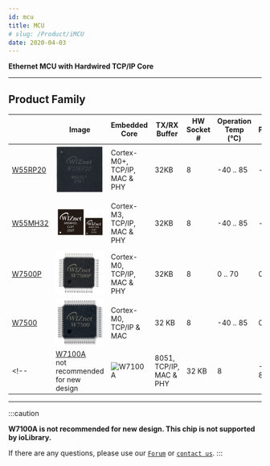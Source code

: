 ```yaml
---
id: mcu
title: MCU
# slug: /Product/iMCU
date: 2020-04-03
---
```

**Ethernet MCU with Hardwired TCP/IP Core**

-----

## Product Family

<!--

  - [W55MH32](W55MH32/Overview.md): ARM Cortex-M3, 1024KB Flash,
    Hardwired TCP/IP, 802.3 Ethernet MAC
  - [W7500](W7500/Overview.md): ARM Cortex-M0, 128KB Flash,
    Hardwired TCP/IP, 802.3 Ethernet MAC
  - [W7500P](W7500P/Overview.md): ARM Cortex-M0, 128KB Flash,
    Hardwired TCP/IP, 802.3 Ethernet MAC w/ **PHY**
  - [W7100A](W7100/W7100A.md): 80c51
    compatible core, 64KB Flash, Hardwired TCP/IP, MAC w/ **PHY**
-->

| | **Image** | **Embedded Core** | **TX/RX Buffer** | **HW Socket #** | **Operation Temp (℃)** | **Process** | **Package & Size** |
| ----- | ---- | ----- | ----- | ----- | ----- | ----- | ----- |
| [W55RP20](W55RP20/Overview.mdx) | ![W55RP20](/img/products/w55rp20/W55RP20_Chip.jpg) | Cortex-M0+, TCP/IP, MAC & PHY | 32KB | 8 | -40 .. 85 | - | - |
| [W55MH32](W55MH32/Overview.md) | ![W55MH32](/img/products/W55MH32/new_W55MH32.png) | Cortex-M3, TCP/IP, MAC & PHY | 32KB | 8 | -40 .. 85 | - | 100QFN : 12 x 12 (mm) <br />68QFN : 8 x 8 (mm) |
| [W7500P](W7500P/Overview.md) | ![W7500P](/img/products/w7500p/20150908_171109.png) | Cortex-M0, TCP/IP, MAC & PHY | 32KB | 8 | 0 .. 70 | 0.13µm | 64 TQFP : 7x7 (mm) |
| [W7500](W7500/Overview.md) | ![W7500](/img/products/w7500/w7500_chip.png) | Cortex-M0, TCP/IP & MAC | 32 KB | 8 | -40 .. 85 | 0.13µm | 64 TQFP : 7x7 (mm) |
<!-- | [W7100A](W7100/W7100A.md)<br />not recommended for new design | ![W7100A](/img/products/w7100a/W7100A.png) | 8051, TCP/IP, MAC & PHY | 32 KB | 8 | -40 .. 85 | 0.18µm | 100LQFP : 14 x 14 (mm) <br />64QFN : 10 x 10 (mm) |  -->
-----
:::caution
<!-- 수정예정 -->
**W7100A is not recommended for new design. This chip is not supported by ioLibrary.**

If there are any questions, please use our [`Forum`](https://maker.wiznet.io/forum) or [`contact us`](https://www.wiznet.io/inqueries/).
:::
